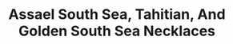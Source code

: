 ---
title: Assael South Sea, Tahitian, And Golden South Sea Necklaces
description: |
  Three Gem Quality necklaces, graduated South Sea and Tahitian Cultured Pearls are finished with Pave Diamond clasps - perfection from all angles.
specs: |
  16.0 - 16.4mm South Sea Cultured Pearl Necklace.

  12.0 - 15.5mm Golden South Sea Natural Color Cultured Pearl Necklace.

  15.0 - 17.3mm Tahitian Natural Color Cultured Pearl Necklace.
images:
  - /uploads/assael-south-sea-tahitian-and-golden-south-sea-necklaces.png
_category:
order: 17
tags:
  - necklaces
---